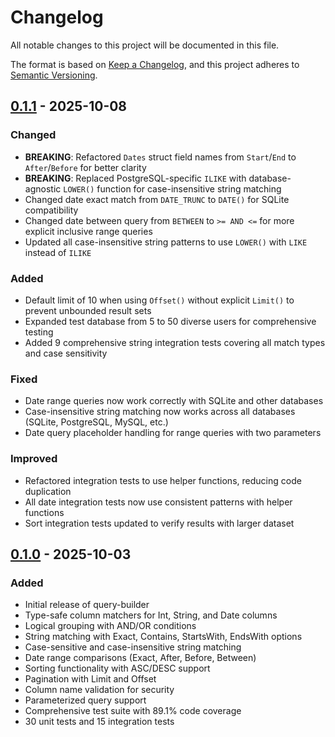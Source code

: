 # Changelog

All notable changes to this project will be documented in this file.

The format is based on [Keep a Changelog](https://keepachangelog.com/en/1.0.0/),
and this project adheres to [Semantic Versioning](https://semver.org/spec/v2.0.0.html).

## [0.1.1] - 2025-10-08

### Changed
- **BREAKING**: Refactored `Dates` struct field names from `Start`/`End` to `After`/`Before` for better clarity
- **BREAKING**: Replaced PostgreSQL-specific `ILIKE` with database-agnostic `LOWER()` function for case-insensitive string matching
- Changed date exact match from `DATE_TRUNC` to `DATE()` for SQLite compatibility
- Changed date between query from `BETWEEN` to `>= AND <=` for more explicit inclusive range queries
- Updated all case-insensitive string patterns to use `LOWER()` with `LIKE` instead of `ILIKE`

### Added
- Default limit of 10 when using `Offset()` without explicit `Limit()` to prevent unbounded result sets
- Expanded test database from 5 to 50 diverse users for comprehensive testing
- Added 9 comprehensive string integration tests covering all match types and case sensitivity

### Fixed
- Date range queries now work correctly with SQLite and other databases
- Case-insensitive string matching now works across all databases (SQLite, PostgreSQL, MySQL, etc.)
- Date query placeholder handling for range queries with two parameters

### Improved
- Refactored integration tests to use helper functions, reducing code duplication
- All date integration tests now use consistent patterns with helper functions
- Sort integration tests updated to verify results with larger dataset

## [0.1.0] - 2025-10-03

### Added
- Initial release of query-builder
- Type-safe column matchers for Int, String, and Date columns
- Logical grouping with AND/OR conditions
- String matching with Exact, Contains, StartsWith, EndsWith options
- Case-sensitive and case-insensitive string matching
- Date range comparisons (Exact, After, Before, Between)
- Sorting functionality with ASC/DESC support
- Pagination with Limit and Offset
- Column name validation for security
- Parameterized query support
- Comprehensive test suite with 89.1% code coverage
- 30 unit tests and 15 integration tests

[0.1.1]: https://github.com/bolanosdev/query-builder/releases/tag/v0.1.1
[0.1.0]: https://github.com/bolanosdev/query-builder/releases/tag/v0.1.0
